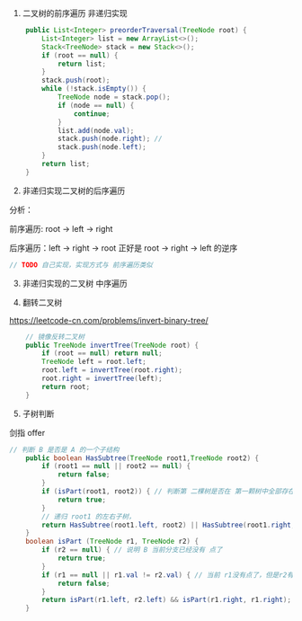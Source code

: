 
1. 二叉树的前序遍历 非递归实现
```java
    public List<Integer> preorderTraversal(TreeNode root) {
        List<Integer> list = new ArrayList<>();
        Stack<TreeNode> stack = new Stack<>();
        if (root == null) {
            return list;
        }
        stack.push(root);
        while (!stack.isEmpty()) {
            TreeNode node = stack.pop();
            if (node == null) {
                continue;
            }
            list.add(node.val);
            stack.push(node.right); //
            stack.push(node.left);
        }
        return list;
    }
```

2. 非递归实现二叉树的后序遍历

分析：

前序遍历: root -> left -> right

后序遍历：left -> right -> root 正好是 root -> right -> left 的逆序


```java
// TODO 自己实现，实现方式与 前序遍历类似
```
3. 非递归实现的二叉树 中序遍历


4. 翻转二叉树

https://leetcode-cn.com/problems/invert-binary-tree/

```java
    // 镜像反转二叉树
    public TreeNode invertTree(TreeNode root) {
        if (root == null) return null;
        TreeNode left = root.left;
        root.left = invertTree(root.right);
        root.right = invertTree(left);
        return root;
    }
```

5. 子树判断

剑指 offer
```java
// 判断 B 是否是 A 的一个子结构
    public boolean HasSubtree(TreeNode root1,TreeNode root2) {
        if (root1 == null || root2 == null) {
            return false;
        }
        if (isPart(root1, root2)) { // 判断第 二棵树是否在 第一颗树中全部存在
            return true;
        }
        // 递归 root1 的左右子树，
        return HasSubtree(root1.left, root2) || HasSubtree(root1.right, root2);
    }
    boolean isPart (TreeNode r1, TreeNode r2) {
        if (r2 == null) { // 说明 B 当前分支已经没有 点了
            return true;
        }
        if (r1 == null || r1.val != r2.val) { // 当前 r1没有点了，但是r2有点，说明 r1不够了，返回 false
            return false;
        }
        return isPart(r1.left, r2.left) && isPart(r1.right, r1.right); // 递归的查找 左右子树
    }
```
